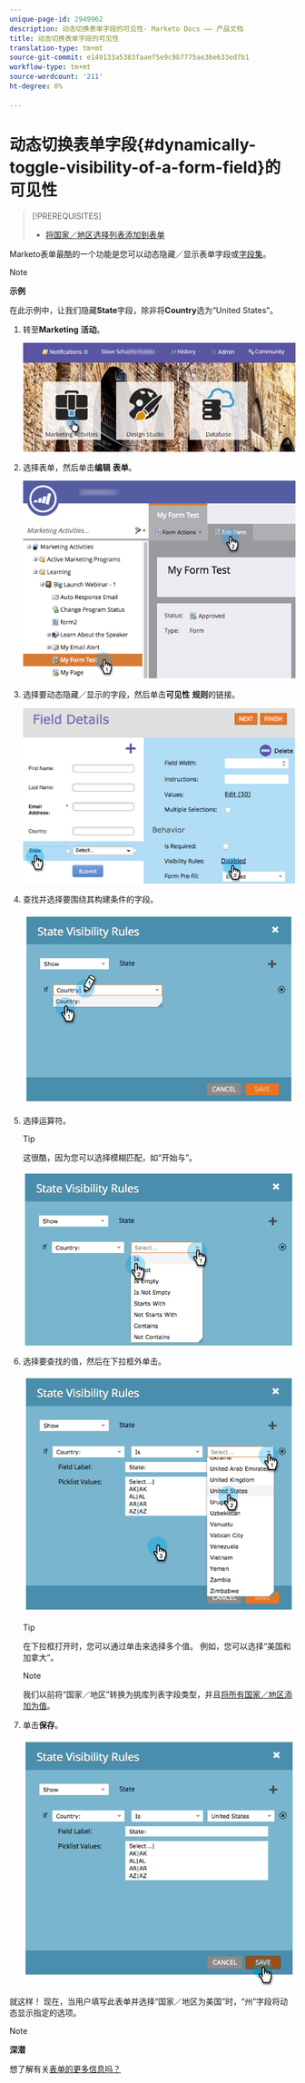 ```yaml
---
unique-page-id: 2949962
description: 动态切换表单字段的可见性- Marketo Docs —— 产品文档
title: 动态切换表单字段的可见性
translation-type: tm+mt
source-git-commit: e149133a5383faaef5e9c9b7775ae36e633ed7b1
workflow-type: tm+mt
source-wordcount: '211'
ht-degree: 0%

---
```



# 动态切换表单字段{#dynamically-toggle-visibility-of-a-form-field}的可见性

>[!PREREQUISITES]
>
>* [将国家／地区选择列表添加到表单](../../../../product-docs/demand-generation/forms/form-actions/add-a-country-picklist-to-your-form.md)

>



Marketo表单最酷的一个功能是您可以动态隐藏／显示表单字段或[字段集](add-a-fieldset-to-a-form.md)。

>[!NOTE]
>
>**示例**
>
>在此示例中，让我们隐藏&#x200B;**State**&#x200B;字段，除非将&#x200B;**Country**&#x200B;选为“United States”。

1. 转至&#x200B;**Marketing** **活动**。

   ![](assets/login-marketing-activities-8.png)

1. 选择表单，然后单击&#x200B;**编辑** **表单**。

   ![](assets/editform-1.png)

1. 选择要动态隐藏／显示的字段，然后单击&#x200B;**可见性** **规则**&#x200B;的链接。

   ![](assets/image2014-9-15-15-3a16-3a0.png)

1. 查找并选择要围绕其构建条件的字段。

   ![](assets/image2014-9-15-15-3a16-3a12.png)

1. 选择运算符。

   >[!TIP]
   >
   >这很酷，因为您可以选择模糊匹配，如“开始与”。

   ![](assets/image2014-9-15-15-3a16-3a50.png)

1. 选择要查找的值，然后在下拉框外单击。

   ![](assets/image2014-9-15-15-3a17-3a4.png)

   >[!TIP]
   >
   >在下拉框打开时，您可以通过单击来选择多个值。 例如，您可以选择“美国和加拿大”。

   >[!NOTE]
   >
   >我们以前将“国家／地区”转换为挑库列表字段类型，并且[将所有国家／地区添加为值](../../../../product-docs/demand-generation/forms/form-actions/add-a-country-picklist-to-your-form.md)。

1. 单击&#x200B;**保存**。

   ![](assets/image2014-9-15-15-3a18-3a15.png)

就这样！ 现在，当用户填写此表单并选择“国家／地区为美国”时，“州”字段将动态显示指定的选项。

>[!NOTE]
>
>**深潜**
>
>想了解有关[表单的更多信息吗？](http://docs.marketo.com/display/docs/forms)

